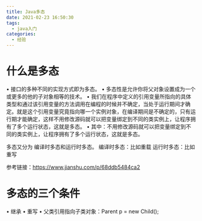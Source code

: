 ```yaml
---
title: Java多态
date: 2021-02-23 16:50:30
tags:
  - java入门
categories:
  - 经验
---
```


# 什么是多态

• 接口的多种不同的实现方式即为多态。
• 多态性是允许你将父对象设置成为一个或更多的他的子对象相等的技术。
• 我们在程序中定义的引用变量所指向的具体类型和通过该引用变量的方法调用在编程的时候并不确定，当处于运行期间才确定。就是这个引用变量究竟指向哪一个实例对象，在编译期间是不确定的，只有运行期才能确定，这样不用修改源码就可以把变量绑定到不同的类实例上，让程序拥有了多个运行状态，这就是多态。
• 其中：不用修改源码就可以把变量绑定到不同的类实例上，让程序拥有了多个运行状态，这就是多态。

多态又分为 编译时多态和运行时多态。
编译时多态：比如重载
运行时多态：比如重写


参考链接：https://www.jianshu.com/p/68ddb5484ca2
# 多态的三个条件
• 继承
• 重写
• 父类引用指向子类对象：Parent p = new Child();